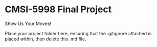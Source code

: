 # CMSI-5998 Final Project
Show Us Your Moves!

Place your project folder here, ensuring that the .gitignore attached is placed within, then delete this .md file.
